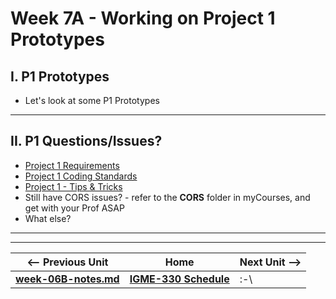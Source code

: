 # Week 7A - Working on Project 1 Prototypes

## I. P1 Prototypes

- Let's look at some P1 Prototypes

<hr>

## II. P1 Questions/Issues?

- [Project 1 Requirements](project-1.md)
- [Project 1 Coding Standards](code-style.md)
- [Project 1 - Tips & Tricks](../projects/p1-tips.md)
- Still have CORS issues? - refer to the **CORS** folder in myCourses, and get with your Prof ASAP
- What else?

<hr><hr>


| <-- Previous Unit | Home | Next Unit -->
| --- | --- | --- 
| [**week-06B-notes.md**](week-06B-notes.md)     |  [**IGME-330 Schedule**](../schedule.md) | :-\
